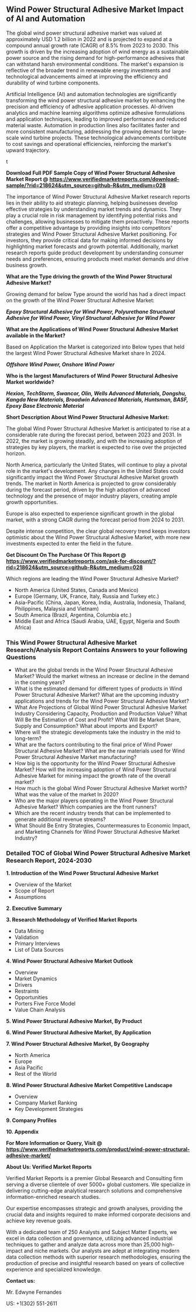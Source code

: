 <h2>Wind Power Structural Adhesive Market Impact of AI and Automation</h2><p>The global wind power structural adhesive market was valued at approximately USD 1.2 billion in 2022 and is projected to expand at a compound annual growth rate (CAGR) of 8.5% from 2023 to 2030. This growth is driven by the increasing adoption of wind energy as a sustainable power source and the rising demand for high-performance adhesives that can withstand harsh environmental conditions. The market's expansion is reflective of the broader trend in renewable energy investments and technological advancements aimed at improving the efficiency and durability of wind turbine components.</p><p>Artificial Intelligence (AI) and automation technologies are significantly transforming the wind power structural adhesive market by enhancing the precision and efficiency of adhesive application processes. AI-driven analytics and machine learning algorithms optimize adhesive formulations and application techniques, leading to improved performance and reduced material waste. Automation in production lines also facilitates faster and more consistent manufacturing, addressing the growing demand for large-scale wind turbine projects. These technological advancements contribute to cost savings and operational efficiencies, reinforcing the market's upward trajectory.</p>t</p><p id="" class=""><strong>Download Full PDF Sample Copy of Wind Power Structural Adhesive Market Report @ <a href="https://www.verifiedmarketreports.com/download-sample/?rid=218624&utm_source=github-R&utm_medium=028" target="_blank">https://www.verifiedmarketreports.com/download-sample/?rid=218624&utm_source=github-R&utm_medium=028</a></strong></p><p>The importance of&nbsp;Wind Power Structural Adhesive Market research reports lies in their ability to aid strategic planning, helping businesses develop effective strategies by understanding market trends and dynamics. They play a crucial role in risk management by identifying potential risks and challenges, allowing businesses to mitigate them proactively. These reports offer a competitive advantage by providing insights into competitors' strategies and Wind Power Structural Adhesive Market positioning. For investors, they provide critical data for making informed decisions by highlighting market forecasts and growth potential. Additionally, market research reports guide product development by understanding consumer needs and preferences, ensuring products meet market demands and drive business growth.</p><p><strong>What are the&nbsp;Type driving the growth of the Wind Power Structural Adhesive Market?</strong></p><p id="" class="">Growing demand for below Type around the world has had a direct impact on the growth of the Wind Power Structural Adhesive Market:</p><em><strong>Epoxy Structural Adhesive for Wind Power, Polyurethane Structural Adhesive for Wind Power, Vinyl Structural Adhesive for Wind Power</strong></em></p><strong>What are the&nbsp;Applications&nbsp;of Wind Power Structural Adhesive Market available in the Market?</strong></p><p id="" class="">Based on Application the Market is categorized into Below types that held the largest Wind Power Structural Adhesive Market share In 2024.</p><em><strong>Offshore Wind Power, Onshore Wind Power</strong></em></p><strong>Who is the largest Manufacturers of Wind Power Structural Adhesive Market worldwide?</strong></p><p><em><strong>Hexion, TechStorm, Swancor, Olin, Wells Advanced Materials, Dongshu, Kangda New Materials, Broadwin Advanced Materials, Huntsman, BASF, Epoxy Base Electronic Material</strong></em></p><p id="" class=""><strong>Short Description About Wind Power Structural Adhesive Market:</strong></p><p>The global Wind Power Structural Adhesive Market is anticipated to rise at a considerable rate during the forecast period, between 2023 and 2031. In 2022, the market is growing steadily, and with the increasing adoption of strategies by key players, the market is expected to rise over the projected horizon.</p><p>North America, particularly the United States, will continue to play a pivotal role in the market's development. Any changes in the United States could significantly impact the Wind Power Structural Adhesive Market growth trends. The market in North America is projected to grow considerably during the forecast period, driven by the high adoption of advanced technology and the presence of major industry players, creating ample growth opportunities.</p><p>Europe is also expected to experience significant growth in the global market, with a strong CAGR during the forecast period from 2024 to 2031.</p><p>Despite intense competition, the clear global recovery trend keeps investors optimistic about the Wind Power Structural Adhesive Market, with more new investments expected to enter the field in the future.</p><p id="" class=""><strong>Get Discount On The Purchase Of This Report @ <a href="https://www.verifiedmarketreports.com/ask-for-discount/?rid=218624&utm_source=github-R&utm_medium=028" target="_blank">https://www.verifiedmarketreports.com/ask-for-discount/?rid=218624&utm_source=github-R&utm_medium=028</a></strong></p>Which regions are leading the Wind Power Structural Adhesive Market?</p><ul><li>North America (United States, Canada and Mexico)</li><li>Europe (Germany, UK, France, Italy, Russia and Turkey etc.)</li><li>Asia-Pacific (China, Japan, Korea, India, Australia, Indonesia, Thailand, Philippines, Malaysia and Vietnam)</li><li>South America (Brazil, Argentina, Columbia etc.)</li><li>Middle East and Africa (Saudi Arabia, UAE, Egypt, Nigeria and South Africa)</li></ul><h3 id="" class="">This Wind Power Structural Adhesive Market Research/Analysis Report Contains Answers to your following Questions</h3><ul><li>What are the global trends in the Wind Power Structural Adhesive Market? Would the market witness an increase or decline in the demand in the coming years?</li><li>What is the estimated demand for different types of products in Wind Power Structural Adhesive Market? What are the upcoming industry applications and trends for the Wind Power Structural Adhesive Market?</li><li>What Are Projections of Global Wind Power Structural Adhesive Market Industry Considering Capacity, Production and Production Value? What Will Be the Estimation of Cost and Profit? What Will Be Market Share, Supply and Consumption? What about imports and Export?</li><li>Where will the strategic developments take the industry in the mid to long-term?</li><li>What are the factors contributing to the final price of Wind Power Structural Adhesive Market? What are the raw materials used for Wind Power Structural Adhesive Market manufacturing?</li><li>How big is the opportunity for the Wind Power Structural Adhesive Market? How will the increasing adoption of Wind Power Structural Adhesive Market for mining impact the growth rate of the overall market?</li><li>How much is the global Wind Power Structural Adhesive Market worth? What was the value of the market In 2020?</li><li>Who are the major players operating in the Wind Power Structural Adhesive Market? Which companies are the front runners?</li><li>Which are the recent industry trends that can be implemented to generate additional revenue streams?</li><li>What Should Be Entry Strategies, Countermeasures to Economic Impact, and Marketing Channels for Wind Power Structural Adhesive Market Industry?</li></ul><h3 id="" class="">Detailed TOC of Global Wind Power Structural Adhesive Market Research Report, 2024-2030</h3><p id="" class=""><strong>1. Introduction of the Wind Power Structural Adhesive Market</strong></p><ul><li>Overview of the Market</li><li>Scope of Report</li><li>Assumptions</li></ul><p id="" class=""><strong>2. Executive Summary</strong></p><p id="" class=""><strong>3. Research Methodology of Verified Market Reports</strong></p><ul><li>Data Mining</li><li>Validation</li><li>Primary Interviews</li><li>List of Data Sources</li></ul><p id="" class=""><strong>4. Wind Power Structural Adhesive Market Outlook</strong></p><ul><li>Overview</li><li>Market Dynamics</li><li>Drivers</li><li>Restraints</li><li>Opportunities</li><li>Porters Five Force Model</li><li>Value Chain Analysis</li></ul><p id="" class=""><strong>5. Wind Power Structural Adhesive Market, By Product</strong></p><p id="" class=""><strong>6. Wind Power Structural Adhesive Market, By Application</strong></p><p id="" class=""><strong>7. Wind Power Structural Adhesive Market, By Geography</strong></p><ul><li>North America</li><li>Europe</li><li>Asia Pacific</li><li>Rest of the World</li></ul><p id="" class=""><strong>8. Wind Power Structural Adhesive Market Competitive Landscape</strong></p><ul><li>Overview</li><li>Company Market Ranking</li><li>Key Development Strategies</li></ul><p id="" class=""><strong>9. Company Profiles</strong></p><p id="" class=""><strong>10. Appendix</strong></p><p id="" class=""><strong>For More Information or Query, Visit @ <a href="https://www.verifiedmarketreports.com/product/wind-power-structural-adhesive-market/" target="_blank">https://www.verifiedmarketreports.com/product/wind-power-structural-adhesive-market/</a></strong></p><p id="" class=""><strong>About Us: Verified Market Reports</strong></p><p id="" class="">Verified Market Reports is a premier Global Research and Consulting firm serving a diverse clientele of over 5000+ global customers. We specialize in delivering cutting-edge analytical research solutions and comprehensive information-enriched research studies.</p><p id="" class="">Our expertise encompasses strategic and growth analyses, providing the crucial data and insights required to make informed corporate decisions and achieve key revenue goals.</p><p id="" class="">With a dedicated team of 250 Analysts and Subject Matter Experts, we excel in data collection and governance, utilizing advanced industrial techniques to gather and analyze data across more than 25,000 high-impact and niche markets. Our analysts are adept at integrating modern data collection methods with superior research methodologies, ensuring the production of precise and insightful research based on years of collective experience and specialized knowledge.</p><p id="" class=""><strong>Contact us:</strong></p><p id="" class="">Mr. Edwyne Fernandes</p><p id="" class="">US: +1(302) 551-2611</p>